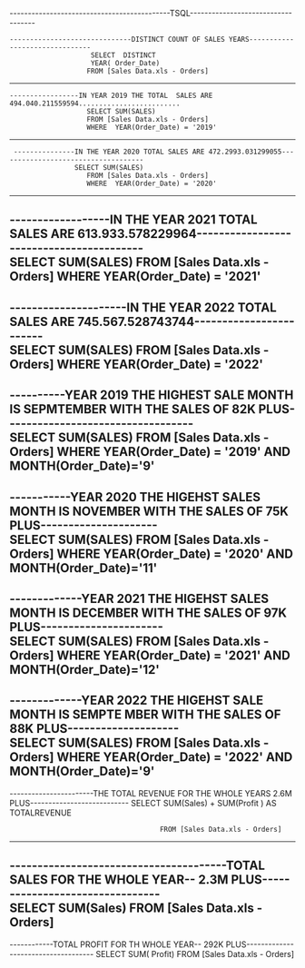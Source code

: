 
--------------------------------------------TSQL-----------------------------------
    
	------------------------------DISTINCT COUNT OF SALES YEARS-------------------------------
                        SELECT  DISTINCT 
                        YEAR( Order_Date)
                       FROM [Sales Data.xls - Orders]
-----------------------------------------------------------------------------------------------------------
    -----------------IN YEAR 2019 THE TOTAL  SALES ARE 494.040.211559594.........................               
					   SELECT SUM(SALES)
					   FROM [Sales Data.xls - Orders]
					   WHERE  YEAR(Order_Date) = '2019'
-----------------------------------------------------------------------------------------------------------------
     ---------------IN THE YEAR 2020 TOTAL SALES ARE 472.2993.031299055------------------------------------               
					SELECT SUM(SALES)
					   FROM [Sales Data.xls - Orders]
					   WHERE  YEAR(Order_Date) = '2020'
--------------------------------------------------------------------------------------------------------------------------
  ------------------IN THE YEAR 2021 TOTAL SALES ARE 613.933.578229964-----------------------------------------                  
					SELECT SUM(SALES)
					   FROM [Sales Data.xls - Orders]
					   WHERE  YEAR(Order_Date) = '2021'
-------------------------------------------------------------------------------------------------------------------
   ---------------------IN THE YEAR 2022 TOTAL SALES ARE 745.567.528743744------------------------                 
					SELECT SUM(SALES)
					   FROM [Sales Data.xls - Orders]
					   WHERE  YEAR(Order_Date) = '2022'
------------------------------------------------------------------------------------------------------------------------------
 ----------YEAR 2019 THE HIGHEST SALE MONTH IS SEPMTEMBER WITH THE SALES OF 82K PLUS----------------------------------			
				     SELECT SUM(SALES)
					   FROM [Sales Data.xls - Orders]
					   WHERE  YEAR(Order_Date) = '2019' AND MONTH(Order_Date)='9'
-------------------------------------------------------------------------------------------------------------------------------
  -----------YEAR 2020 THE HIGEHST SALES MONTH IS NOVEMBER WITH THE SALES OF 75K PLUS---------------------                    
					  SELECT SUM(SALES)
					   FROM [Sales Data.xls - Orders]
					   WHERE  YEAR(Order_Date) = '2020' AND MONTH(Order_Date)='11'
-----------------------------------------------------------------------------------------------------------------------------
  -------------YEAR 2021 THE HIGEHST SALES MONTH IS DECEMBER WITH THE SALES OF 97K PLUS----------------------                 
				   SELECT SUM(SALES)
					   FROM [Sales Data.xls - Orders]
					   WHERE  YEAR(Order_Date) = '2021' AND MONTH(Order_Date)='12'
------------------------------------------------------------------------------------------------------------------------------
 -------------YEAR 2022 THE HIGEHST SALE MONTH IS SEMPTE  MBER WITH THE SALES OF 88K PLUS--------------------               
				  SELECT SUM(SALES)
					   FROM [Sales Data.xls - Orders]
					   WHERE  YEAR(Order_Date) = '2022' AND MONTH(Order_Date)='9'
-------------------------------------------------------------------------------------------------------------------------------
  -----------------------THE TOTAL REVENUE FOR THE WHOLE YEARS 2.6M PLUS---------------------------
                                          SELECT SUM(Sales)
                                                 + 
										 SUM(Profit ) AS TOTALREVENUE

                                         FROM [Sales Data.xls - Orders]
----------------------------------------------------------------------------------------------------------------------------
  ---------------------------------------TOTAL SALES FOR THE WHOLE YEAR-- 2.3M PLUS--------------------------------                       
						 SELECT SUM(Sales)
							 FROM [Sales Data.xls - Orders]
--------------------------------------------------------------------------------------------------------------------------------
------------TOTAL PROFIT FOR TH WHOLE YEAR-- 292K PLUS------------------------------------
                           SELECT SUM( Profit)
				         FROM [Sales Data.xls - Orders]
